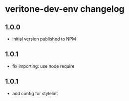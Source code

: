 # veritone-dev-env changelog

## 1.0.0
* initial version published to NPM

## 1.0.1
* fix importing: use node require

## 1.0.1
* add config for stylelint
